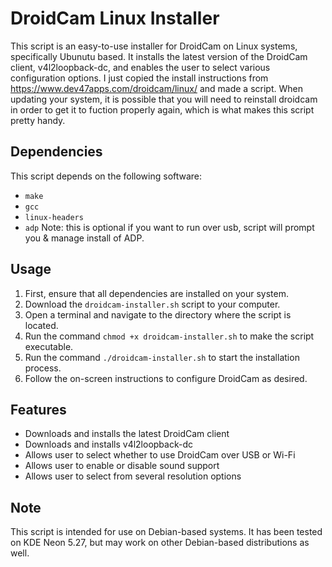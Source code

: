 # DroidCam Linux Installer

This script is an easy-to-use installer for DroidCam on Linux systems, specifically Ubunutu based. It installs the latest version of the DroidCam client, v4l2loopback-dc, and enables the user to select various configuration options.  I just copied the install instructions from https://www.dev47apps.com/droidcam/linux/ and made a script.  When updating your system, it is possible that you will need to reinstall droidcam in order to get it to fuction properly again, which is what makes this script pretty handy.

## Dependencies

This script depends on the following software:

- `make`
- `gcc`
- `linux-headers`
- `adp` Note: this is optional if you want to run over usb, script will prompt you & manage install of ADP.

## Usage

1. First, ensure that all dependencies are installed on your system.
2. Download the `droidcam-installer.sh` script to your computer.
3. Open a terminal and navigate to the directory where the script is located.
4. Run the command `chmod +x droidcam-installer.sh` to make the script executable.
5. Run the command `./droidcam-installer.sh` to start the installation process.
6. Follow the on-screen instructions to configure DroidCam as desired.

## Features

- Downloads and installs the latest DroidCam client
- Downloads and installs v4l2loopback-dc
- Allows user to select whether to use DroidCam over USB or Wi-Fi
- Allows user to enable or disable sound support
- Allows user to select from several resolution options

## Note

This script is intended for use on Debian-based systems. It has been tested on KDE Neon 5.27, but may work on other Debian-based distributions as well. 
